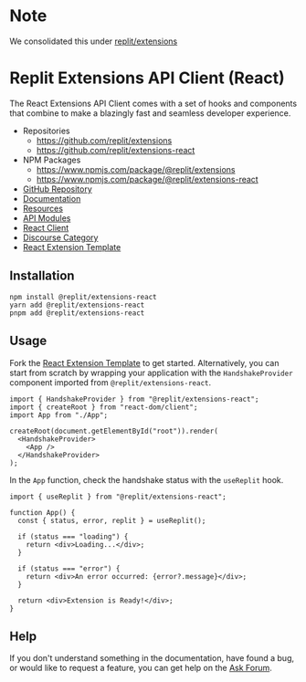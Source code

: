 # Note

We consolidated this under [replit/extensions](https://github.com/replit/extensions)


# Replit Extensions API Client (React)

The React Extensions API Client comes with a set of hooks and components that combine to make a blazingly fast and seamless developer experience.

- Repositories
  - https://github.com/replit/extensions
  - https://github.com/replit/extensions-react
- NPM Packages
  - https://www.npmjs.com/package/@replit/extensions
  - https://www.npmjs.com/package/@replit/extensions-react
- [GitHub Repository](https://github.com/replit/extensions-react)
- [Documentation](https://docs.replit.com/extensions)
- [Resources](https://docs.replit.com/extensions/resources)
- [API Modules](https://docs.replit.com/extensions/category/api-reference)
- [React Client](https://docs.replit.com/extensions/category/react)
- [Discourse Category](https://ask.replit.com/c/extensions)
- [React Extension Template](https://replit.com/@replit/React-Extension?v=1)

## Installation

```
npm install @replit/extensions-react
yarn add @replit/extensions-react
pnpm add @replit/extensions-react
```

## Usage

Fork the [React Extension Template](https://replit.com/@replit/React-Extension?v=1) to get started. Alternatively, you can start from scratch by wrapping your application with the `HandshakeProvider` component imported from `@replit/extensions-react`.

```tsx
import { HandshakeProvider } from "@replit/extensions-react";
import { createRoot } from "react-dom/client";
import App from "./App";

createRoot(document.getElementById("root")).render(
  <HandshakeProvider>
    <App />
  </HandshakeProvider>
);
```

In the `App` function, check the handshake status with the `useReplit` hook.

```tsx
import { useReplit } from "@replit/extensions-react";

function App() {
  const { status, error, replit } = useReplit();

  if (status === "loading") {
    return <div>Loading...</div>;
  }

  if (status === "error") {
    return <div>An error occurred: {error?.message}</div>;
  }

  return <div>Extension is Ready!</div>;
}
```

## Help

If you don't understand something in the documentation, have found a bug, or would like to request a feature, you can get help on the [Ask Forum](https://ask.replit.com/c/extensions).
